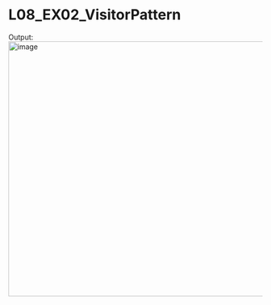 # L08_EX02_VisitorPattern
Output:
<img width="507" alt="image" src="https://user-images.githubusercontent.com/21986037/226359779-92c528d0-4c5e-4ebb-b24d-fbb229ec1cfd.png">

